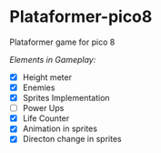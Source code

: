 # Plataformer-pico8
Plataformer game for pico 8

*Elements in Gameplay:*
- [x] Height meter
- [x] Enemies
- [x] Sprites Implementation
- [ ] Power Ups
- [x] Life Counter
- [x] Animation in sprites
- [x] Directon change in sprites
